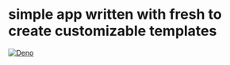 # simple app written with fresh to create customizable templates

[![Deno](https://github.com/ShaneMarusczak/templates/actions/workflows/deno.yml/badge.svg?event=push)](https://github.com/ShaneMarusczak/templates/actions/workflows/deno.yml)
